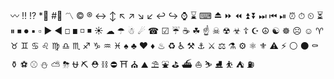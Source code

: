 〰  ‼  ⁉  *⃣  #⃣  〽  ©  ®  ↔  ↕  ↖ ↗  ↘  ↙  ↩  ↪  ⌚  ⌛  ⌨  ⏏  ⏩  ⏪ ⏫  ⏬  ⏭  ⏮  ⏯  ⏰  ⏱  ⏲  ⏳  ⏸  ⏹ ⏺  ▪  ▫  ▶  ◀  ◻  ◼  ◽  ◾  ☀  ☁ ☂  ☃  ☄  ☎  ☑  ☔  ☕  ☘  ☝  ☠  ☢ ☣  ☦  ☪  ☮  ☯  ☸  ☹  ☺  ♈  ♉  ♊ ♋  ♌  ♍  ♎  ♏  ♐  ♑  ♒  ♓  ♠  ♣ ♥  ♦  ♨  ♻  ♿  ⚒  ⚓  ⚔  ⚖  ⚗  ⚙ ⚛  ⚜  ⚠  ⚡  ⚪  ⚫  ⚰  ⚱  ⚽  ⚾  ⛄ ⛅  ⛈  ⛎  ⛏  ⛑  ⛓  ⛔  ⛩  ⛪  ⛰  ⛱ ⛲  ⛳  ⛴  ⛵  ⛷  ⛸  ⛹  ⛺  ⛽